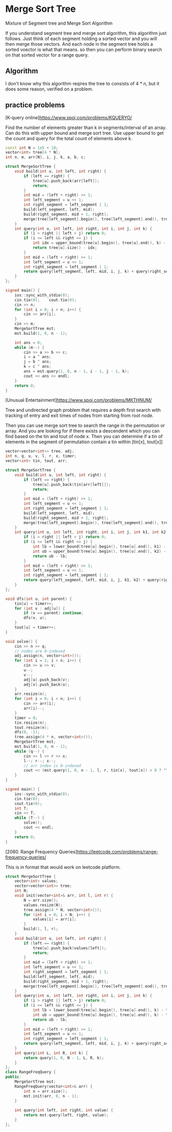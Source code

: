 # Merge Sort Tree

Mixture of Segment tree and Merge Sort Algorithm 

If you understand segment tree and merge sort algorithm, this algorithm just follows.  Just think of each segment holding a sorted vector and you will then merge those vectors.  And each node in the segment tree holds a sorted voector is what that means.  so then you can perform binary search on that sorted vector for a range query. 

## Algorithm

I don't know why this algorithm reqires the tree to consists of 4 * n, but it does some reason, verified on a problem.

## practice problems

[K-query online]<https://www.spoj.com/problems/KQUERYO/>

Find the number of elements greater than k in segments/interval of an array.  Can do this with upper bound and merge sort tree.  Use upper bound to get the count and query for the total count of elements above k.

```cpp
const int N = 1e5 + 10;
vector<int> tree[4 * N]; 
int n, m, arr[N], i, j, k, a, b, c;

struct MergeSortTree {
    void build(int u, int left, int right) {
        if (left == right) {
            tree[u].push_back(arr[left]);
            return;
        }
        int mid = (left + right) >> 1;
        int left_segment = u << 1;
        int right_segment = left_segment | 1;
        build(left_segment, left, mid);
        build(right_segment, mid + 1, right);
        merge(tree[left_segment].begin(), tree[left_segment].end(), tree[right_segment].begin(), tree[right_segment].end(), back_inserter(tree[u]));
    }
    int query(int u, int left, int right, int i, int j, int k) {
        if (i > right || left > j) return 0;
        if (i <= left && right <= j) {
            int idx = upper_bound(tree[u].begin(), tree[u].end(), k) - tree[u].begin();
            return tree[u].size() - idx;
        }
        int mid = (left + right) >> 1;
        int left_segment = u << 1;
        int right_segment = left_segment | 1;
        return query(left_segment, left, mid, i, j, k) + query(right_segment, mid + 1, right, i, j, k);
    }
};

signed main() {
    ios::sync_with_stdio(0);
    cin.tie(0);    cout.tie(0);
    cin >> n;
    for (int i = 0; i < n; i++) {
        cin >> arr[i];
    }
    cin >> m;
    MergeSortTree mst;
    mst.build(1, 0, n - 1);

    int ans = 0;
    while (m--) {
        cin >> a >> b >> c;
        i = a ^ ans;
        j = b ^ ans;
        k = c ^ ans;
        ans = mst.query(1, 0, n - 1, i - 1, j - 1, k);
        cout << ans << endl;
    }
    return 0;
}
```

[Unusual Entertainment]<https://www.spoj.com/problems/MKTHNUM/>

Tree and undirected graph problem that requires a depth first search with tracking of entry and exit times of nodes from starting from root node.  

Then you can use merge sort tree to search the range in the permutation or array.  And you are looking for if there exists a descendent which you can find based on the tin and tout of node x.  Then you can determine if a tin of elements in the segment of permutation contain a tin within [tin[x], tout[x]]

```cpp
vector<vector<int>> tree, adj;
int n, q, u, v, l, r, x, timer;
vector<int> tin, tout, arr;

struct MergeSortTree {
    void build(int u, int left, int right) {
        if (left == right) {
            tree[u].push_back(tin[arr[left]]);
            return;
        }
        int mid = (left + right) >> 1;
        int left_segment = u << 1;
        int right_segment = left_segment | 1;
        build(left_segment, left, mid);
        build(right_segment, mid + 1, right);
        merge(tree[left_segment].begin(), tree[left_segment].end(), tree[right_segment].begin(), tree[right_segment].end(), back_inserter(tree[u]));
    }
    int query(int u, int left, int right, int i, int j, int k1, int k2) {
        if (i > right || left > j) return 0;
        if (i <= left && right <= j) {
            int lb = lower_bound(tree[u].begin(), tree[u].end(), k1) - tree[u].begin();
            int ub = upper_bound(tree[u].begin(), tree[u].end(), k2) - tree[u].begin();
            return ub - lb;
        }
        int mid = (left + right) >> 1;
        int left_segment = u << 1;
        int right_segment = left_segment | 1;
        return query(left_segment, left, mid, i, j, k1, k2) + query(right_segment, mid + 1, right, i, j, k1, k2);
    }
};

void dfs(int u, int parent) {
    tin[u] = timer++;
    for (int v : adj[u]) {
        if (v == parent) continue;
        dfs(v, u);
    }
    tout[u] = timer++;
}

void solve() {
    cin >> n >> q;
    // nodes are 0-indexed
    adj.assign(n, vector<int>());
    for (int i = 1; i < n; i++) {
        cin >> u >> v;
        u--;
        v--;
        adj[u].push_back(v);
        adj[v].push_back(u);
    }
    arr.resize(n);
    for (int i = 0; i < n; i++) {
        cin >> arr[i];
        arr[i]--;
    }
    timer = 0;
    tin.resize(n);
    tout.resize(n);
    dfs(0, -1);
    tree.assign(4 * n, vector<int>());
    MergeSortTree mst;
    mst.build(1, 0, n - 1);
    while (q--) {
        cin >> l >> r >> x;
        l--; r--; x--;
        // arr index is 0-indexed
        cout << (mst.query(1, 0, n - 1, l, r, tin[x], tout[x]) > 0 ? "YES" : "NO") << endl;
    }
}

signed main() {
    ios::sync_with_stdio(0);
    cin.tie(0);    
    cout.tie(0);
    int T;
    cin >> T;
    while (T--) {
        solve();
        cout << endl;
    }
    return 0;
}
```

[2080. Range Frequency Queries]<https://leetcode.com/problems/range-frequency-queries/>

This is in format that would work on leetcode platform.

```cpp
struct MergeSortTree {
    vector<int> values;
    vector<vector<int>> tree;
    int N;
    void init(vector<int>& arr, int l, int r) {
        N = arr.size();
        values.resize(N);
        tree.assign(4 * N, vector<int>());
        for (int i = 0; i < N; i++) {
            values[i] = arr[i];
        }
        build(1, l, r);
    }
    void build(int u, int left, int right) {
        if (left == right) {
            tree[u].push_back(values[left]);
            return;
        }
        int mid = (left + right) >> 1;
        int left_segment = u << 1;
        int right_segment = left_segment | 1;
        build(left_segment, left, mid);
        build(right_segment, mid + 1, right);
        merge(tree[left_segment].begin(), tree[left_segment].end(), tree[right_segment].begin(), tree[right_segment].end(), back_inserter(tree[u]));
    }
    int query(int u, int left, int right, int i, int j, int k) {
        if (i > right || left > j) return 0;
        if (i <= left && right <= j) {
            int lb = lower_bound(tree[u].begin(), tree[u].end(), k) - tree[u].begin();
            int ub = upper_bound(tree[u].begin(), tree[u].end(), k) - tree[u].begin();
            return ub - lb;
        }
        int mid = (left + right) >> 1;
        int left_segment = u << 1;
        int right_segment = left_segment | 1;
        return query(left_segment, left, mid, i, j, k) + query(right_segment, mid + 1, right, i, j, k);
    }
    int query(int L, int R, int k) {
        return query(1, 0, N - 1, L, R, k);
    }
};
class RangeFreqQuery {
public:
    MergeSortTree mst;
    RangeFreqQuery(vector<int>& arr) {
        int n = arr.size();
        mst.init(arr, 0, n - 1);
    }
    
    int query(int left, int right, int value) {
        return mst.query(left, right, value);
    }
};
```